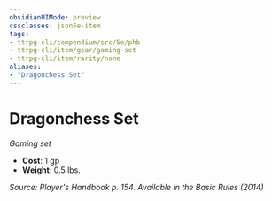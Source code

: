```yaml
---
obsidianUIMode: preview
cssclasses: json5e-item
tags:
- ttrpg-cli/compendium/src/5e/phb
- ttrpg-cli/item/gear/gaming-set
- ttrpg-cli/item/rarity/none
aliases: 
- "Dragonchess Set"
---
```

# Dragonchess Set
*Gaming set*  


- **Cost**: 1 gp
- **Weight**: 0.5 lbs.

*Source: Player's Handbook p. 154. Available in the Basic Rules (2014)*